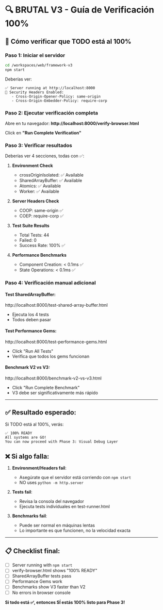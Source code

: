 # 🔍 BRUTAL V3 - Guía de Verificación 100%

## 🚀 Cómo verificar que TODO está al 100%

### Paso 1: Iniciar el servidor
```bash
cd /workspaces/web/framework-v3
npm start
```

Deberías ver:
```
✅ Server running at http://localhost:8000
🔐 Security Headers Enabled:
   - Cross-Origin-Opener-Policy: same-origin
   - Cross-Origin-Embedder-Policy: require-corp
```

### Paso 2: Ejecutar verificación completa

Abre en tu navegador:
**http://localhost:8000/verify-browser.html**

Click en **"Run Complete Verification"**

### Paso 3: Verificar resultados

Deberías ver 4 secciones, todas con ✅:

1. **Environment Check**
   - crossOriginIsolated: ✅ Available
   - SharedArrayBuffer: ✅ Available
   - Atomics: ✅ Available
   - Worker: ✅ Available

2. **Server Headers Check**
   - COOP: same-origin ✅
   - COEP: require-corp ✅

3. **Test Suite Results**
   - Total Tests: 44
   - Failed: 0
   - Success Rate: 100% ✅

4. **Performance Benchmarks**
   - Component Creation: < 0.1ms ✅
   - State Operations: < 0.1ms ✅

### Paso 4: Verificación manual adicional

#### Test SharedArrayBuffer:
http://localhost:8000/test-shared-array-buffer.html
- Ejecuta los 4 tests
- Todos deben pasar

#### Test Performance Gems:
http://localhost:8000/test-performance-gems.html
- Click "Run All Tests"
- Verifica que todos los gems funcionan

#### Benchmark V2 vs V3:
http://localhost:8000/benchmark-v2-vs-v3.html
- Click "Run Complete Benchmark"
- V3 debe ser significativamente más rápido

---

## ✅ Resultado esperado:

Si TODO está al 100%, verás:

```
✅ 100% READY
All systems are GO!
You can now proceed with Phase 3: Visual Debug Layer
```

## ❌ Si algo falla:

1. **Environment/Headers fail**: 
   - Asegúrate que el servidor está corriendo con `npm start`
   - NO uses `python -m http.server`

2. **Tests fail**:
   - Revisa la consola del navegador
   - Ejecuta tests individuales en test-runner.html

3. **Benchmarks fail**:
   - Puede ser normal en máquinas lentas
   - Lo importante es que funcionen, no la velocidad exacta

---

## 📋 Checklist final:

- [ ] Server running with `npm start`
- [ ] verify-browser.html shows "100% READY"
- [ ] SharedArrayBuffer tests pass
- [ ] Performance Gems work
- [ ] Benchmarks show V3 faster than V2
- [ ] No errors in browser console

**Si todo está ✅, entonces SÍ estás 100% listo para Phase 3!**